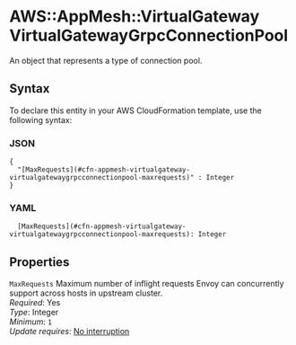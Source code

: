 # AWS::AppMesh::VirtualGateway VirtualGatewayGrpcConnectionPool<a name="aws-properties-appmesh-virtualgateway-virtualgatewaygrpcconnectionpool"></a>

An object that represents a type of connection pool\.

## Syntax<a name="aws-properties-appmesh-virtualgateway-virtualgatewaygrpcconnectionpool-syntax"></a>

To declare this entity in your AWS CloudFormation template, use the following syntax:

### JSON<a name="aws-properties-appmesh-virtualgateway-virtualgatewaygrpcconnectionpool-syntax.json"></a>

```
{
  "[MaxRequests](#cfn-appmesh-virtualgateway-virtualgatewaygrpcconnectionpool-maxrequests)" : Integer
}
```

### YAML<a name="aws-properties-appmesh-virtualgateway-virtualgatewaygrpcconnectionpool-syntax.yaml"></a>

```
  [MaxRequests](#cfn-appmesh-virtualgateway-virtualgatewaygrpcconnectionpool-maxrequests): Integer
```

## Properties<a name="aws-properties-appmesh-virtualgateway-virtualgatewaygrpcconnectionpool-properties"></a>

`MaxRequests` <a name="cfn-appmesh-virtualgateway-virtualgatewaygrpcconnectionpool-maxrequests"></a>
Maximum number of inflight requests Envoy can concurrently support across hosts in upstream cluster\.  
_Required_: Yes  
_Type_: Integer  
_Minimum_: `1`  
_Update requires_: [No interruption](https://docs.aws.amazon.com/AWSCloudFormation/latest/UserGuide/using-cfn-updating-stacks-update-behaviors.html#update-no-interrupt)
